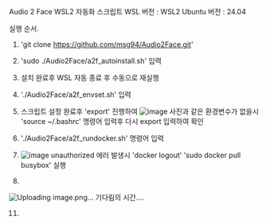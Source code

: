 Audio 2 Face WSL2 자동화 스크립트
WSL 버전 :  WSL2
Ubuntu 버전 : 24.04

실행 순서. 
1. 'git clone https://github.com/msg94/Audio2Face.git'
2. 'sudo ./Audio2Face/a2f_autoinstall.sh' 입력
3. 설치 완료후 WSL 자동 종료 후  수동으로 재실행
4. './Audio2Face/a2f_envset.sh' 입력
5. 스크립트 설정 완료후 'export' 진행하여
   ![image](https://github.com/user-attachments/assets/8b250ba0-9508-4263-aaa2-7e84af55336e)
   사진과 같은 환경변수가 없을시
   'source ~/.bashrc' 명령어 입력후 다시 export 입력하여 확인

6. './Audio2Face/a2f_rundocker.sh' 명령어 입력
7. ![image](https://github.com/user-attachments/assets/9302e41f-5c13-415f-a3d6-073b8cf4c47b)
   unauthorized 에러 발생시
   'docker logout'
   'sudo docker pull busybox' 실행
9. 
![Uploading image.png…]()
기다림의 시간....

11. 



   
